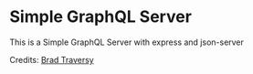 # Simple GraphQL Server

This is a Simple GraphQL Server with express and json-server

Credits: [Brad Traversy](https://www.youtube.com/watch?v=PEcJxkylcRM&index=1&list=PLillGF-RfqbYZty73_PHBqKRDnv7ikh68)
